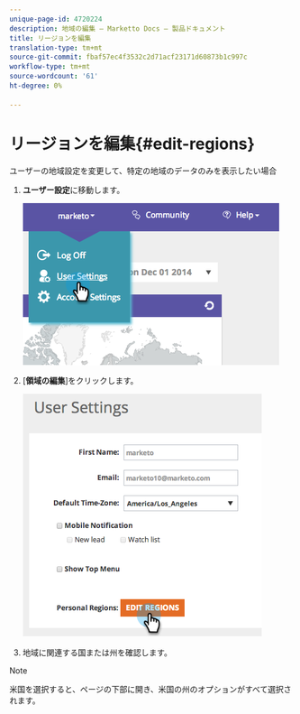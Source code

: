 ```yaml
---
unique-page-id: 4720224
description: 地域の編集 — Marketto Docs — 製品ドキュメント
title: リージョンを編集
translation-type: tm+mt
source-git-commit: fbaf57ec4f3532c2d71acf23171d60873b1c997c
workflow-type: tm+mt
source-wordcount: '61'
ht-degree: 0%

---
```



# リージョンを編集{#edit-regions}

ユーザーの地域設定を変更して、特定の地域のデータのみを表示したい場合

1. **ユーザー設定**&#x200B;に移動します。

   ![](assets/image2014-12-1-23-3a8-3a40.png)

1. [**領域の編集**]をクリックします。

   ![](assets/image2014-12-3-18-3a55-3a25.png)

1. 地域に関連する国または州を確認します。

>[!NOTE]
>
>米国を選択すると、ページの下部に開き、米国の州のオプションがすべて選択されます。
